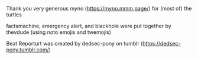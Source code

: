 Thank you very generous myno (https://myno.mmm.page/) for (most of) the turtles

factsmachine, emergency alert, and blackhole were put together by thevdude (using noto emojis and twemojis)

Beat Reporturt was created by dedsec-pony on tumblr (https://dedsec-pony.tumblr.com/)
